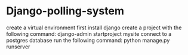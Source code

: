 # Django-polling-system

create a virtual environment
first install django
create a project with the following command: django-admin startproject mysite
connect to a postgres database
run the following command: python manage.py runserver

